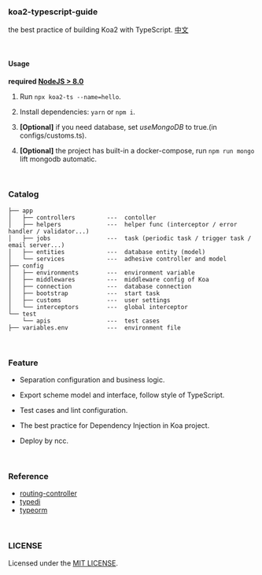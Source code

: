 ### koa2-typescript-guide
the best practice of building Koa2 with TypeScript. [中文](/README_CN.md)

<br>

#### Usage
**required [NodeJS > 8.0](https://nodejs.org/)**

1. Run `npx koa2-ts --name=hello`.

2. Install dependencies: `yarn` or `npm i`.

3. **[Optional]** if you need database, set *useMongoDB* to true.(in configs/customs.ts).

4. **[Optional]** the project has built-in a docker-compose, run `npm run mongo` lift mongodb automatic.
<br>

### Catalog

```
├── app
│   ├── controllers         ---  contoller
│   ├── helpers             ---  helper func (interceptor / error handler / validator...)
│   ├── jobs                ---  task (periodic task / trigger task / email server...)
│   ├── entities            ---  database entity (model)
│   └── services            ---  adhesive controller and model
├── config
│   ├── environments        ---  environment variable
│   ├── middlewares         ---  middleware config of Koa
│   ├── connection          ---  database connection
│   ├── bootstrap           ---  start task
│   ├── customs             ---  user settings
│   └── interceptors        ---  global interceptor
└── test
    └── apis                ---  test cases
├── variables.env           ---  environment file
```

<br>

### Feature

- Separation configuration and business logic.

- Export scheme model and interface, follow style of TypeScript.

- Test cases and lint configuration.

- The best practice for Dependency Injection in Koa project.

- Deploy by ncc.

<br>

### Reference
- [routing-controller](https://github.com/typestack/routing-controllers)
- [typedi](https://github.com/typestack/typedi)
- [typeorm](https://github.com/typeorm/typeorm)

<br>

### LICENSE
Licensed under the [MIT LICENSE](https://github.com/zeit-ui/vue/blob/master/LICENSE).
